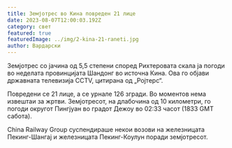 ```yaml
---
title: Земјотрес во Кина повреден 21 лице
date: 2023-08-07T12:00:03.192Z
category: свет
featured: true
featuredImage: ../img/2-kina-21-raneti.jpg
author: Вардарски
---
```

Земјотрес со јачина од 5,5 степени според Рихтеровата скала ја погоди во неделата провинцијата Шандонг во источна Кина. Ова го објави државната телевизија CCTV, цитирана од „Ројтерс“.

Повредени се 21 лице, а се урнале 126 згради. Во моментов нема извештаи за жртви. Земјотресот, на длабочина од 10 километри, го погоди округот Пингјуан во градот Дежоу во 02:33 часот (1833 GMT сабота).

China Railway Group суспендираше некои возови на железницата Пекинг-Шангај и железницата Пекинг-Коулун поради земјотресот.